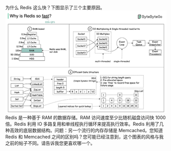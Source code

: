 为什么 Redis 这么快？下图显示了三个主要原因。![](../images/why_redis_fast.jpeg)Redis 是一种基于 RAM 的数据存储。RAM 访问速度至少比随机磁盘访问快 1000 倍。Redis 利用 IO 多路复用和单线程执行循环来提高执行效率。Redis 利用了几种高效的底层数据结构。问题：另一个流行的内存存储是 Memcached。您知道 Redis 和 Memcached 之间的区别吗？您可能已经注意到，这个图表的风格与我之前的帖子不同。请告诉我您更喜欢哪一个。